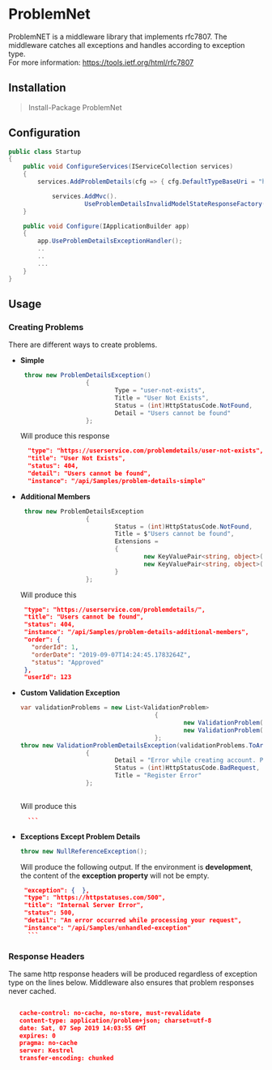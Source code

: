 
# ProblemNet
ProblemNET is a middleware library that implements rfc7807. The middleware catches all exceptions and handles according to exception type.    
For more information: https://tools.ietf.org/html/rfc7807
## Installation
>  Install-Package ProblemNet  
## Configuration
```csharp
public class Startup
{
    public void ConfigureServices(IServiceCollection services)
    {
        services.AddProblemDetails(cfg => { cfg.DefaultTypeBaseUri = "https://sample.com/problemdetails/"; });

            services.AddMvc().
                     UseProblemDetailsInvalidModelStateResponseFactory();
    }

    public void Configure(IApplicationBuilder app)
    {
        app.UseProblemDetailsExceptionHandler();
        ..
        ..
        ...
    }
}
```

## Usage
### Creating Problems
There are different ways to create problems.  

 - **Simple**

    ```csharp
     throw new ProblemDetailsException()
                      {
                              Type = "user-not-exists",
                              Title = "User Not Exists",
                              Status = (int)HttpStatusCode.NotFound,
                              Detail = "Users cannot be found"
                      };
    ```
    Will produce this response
    ```json
      "type": "https://userservice.com/problemdetails/user-not-exists",
      "title": "User Not Exists",
      "status": 404,
      "detail": "Users cannot be found",
      "instance": "/api/Samples/problem-details-simple"
    ```
 - **Additional Members**
    ```csharp
     throw new ProblemDetailsException
                      {
                              Status = (int)HttpStatusCode.NotFound,
                              Title = $"Users cannot be found",
                              Extensions =
                              {
                                      new KeyValuePair<string, object>("Order", new { OrderId = 1, OrderDate = DateTime.UtcNow, Status = "Approved" }),
                                      new KeyValuePair<string, object>("UserId", 123)
                              }
                      };
    ```
	Will produce this
	 ```json
      "type": "https://userservice.com/problemdetails/",
      "title": "Users cannot be found",
      "status": 404,
      "instance": "/api/Samples/problem-details-additional-members",
      "order": {
        "orderId": 1,
        "orderDate": "2019-09-07T14:24:45.1783264Z",
        "status": "Approved"
      },
      "userId": 123
	  ```
 - **Custom Validation Exception**

    ```csharp
    var validationProblems = new List<ValidationProblem>
                                         {
                                                 new ValidationProblem("FirstName", "FirstName length must be less than 50 characters", "FirstName should only contain letters"),
                                                 new ValidationProblem("Email", "Email address length must be greater than 5 characters", "Email address must be email format")
                                         };
    throw new ValidationProblemDetailsException(validationProblems.ToArray())
                      {
                              Detail = "Error while creating account. Please see errors for detail.",
                              Status = (int)HttpStatusCode.BadRequest,
                              Title = "Register Error"
                      };
                
    ```
	Will produce this
	 ```json
	   ```
 - **Exceptions Except Problem Details**

      ```csharp
    throw new NullReferenceException();
      ```
	Will produce the following output. If the environment is **development**, the content of the **exception property** will not be empty.
	 ```json
      "exception": {  },
      "type": "https://httpstatuses.com/500",
      "title": "Internal Server Error",
      "status": 500,
      "detail": "An error occurred while processing your request",
      "instance": "/api/Samples/unhandled-exception"
	   ```
### Response Headers
The same http response headers will be produced regardless of exception type on the lines below. Middleware also ensures that problem responses never cached.
 ```json

    cache-control: no-cache, no-store, must-revalidate 
    content-type: application/problem+json; charset=utf-8 
    date: Sat, 07 Sep 2019 14:03:55 GMT 
    expires: 0 
    pragma: no-cache 
    server: Kestrel 
    transfer-encoding: chunked 

  ```